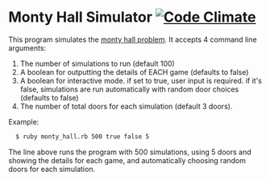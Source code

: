# Monty Hall Simulator [![Code Climate](https://codeclimate.com/github/MrAlexLau/monty_hall/badges/gpa.svg)](https://codeclimate.com/github/MrAlexLau/monty_hall)

This program simulates the [monty hall problem](http://en.wikipedia.org/wiki/Monty_Hall_problem). It accepts 4 command line arguments:
 1. The number of simulations to run (default 100)
 2. A boolean for outputting the details of EACH game (defaults to false)
 3. A boolean for interactive mode. if set to true, user input is required. if it's false, simulations are run automatically with random door choices (defaults to false)
 4. The number of total doors for each simulation (default 3 doors).

Example:
``` bash
  $ ruby monty_hall.rb 500 true false 5
```
The line above runs the program with 500 simulations, using 5 doors and showing the details for each game, and automatically choosing random doors for each simulation.
